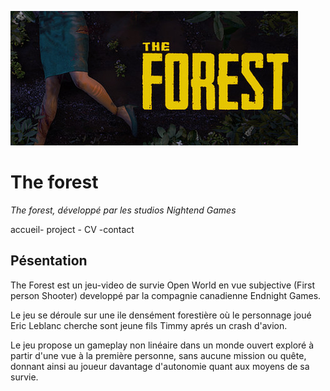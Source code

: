 ![the forest](image/banniere.jpg)

# The forest

 *The forest, développé par les studios Nightend Games*

 accueil- project - CV -contact

 ## Pésentation

The Forest est un jeu-video de survie Open World en vue subjective (First person Shooter) developpé par la compagnie canadienne Endnight Games. 

Le jeu se déroule sur une ile densément forestière où le personnage joué Eric Leblanc cherche sont jeune fils Timmy aprés un crash d'avion.

Le jeu propose un gameplay non linéaire dans un monde ouvert exploré à partir d'une vue à la première personne, sans aucune mission ou quête, donnant ainsi au joueur davantage d'autonomie quant aux moyens de sa survie. 
